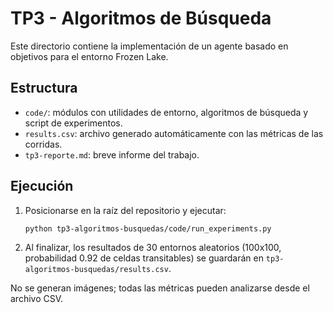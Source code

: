 # TP3 - Algoritmos de Búsqueda

Este directorio contiene la implementación de un agente basado en objetivos para el entorno Frozen Lake.

## Estructura
- `code/`: módulos con utilidades de entorno, algoritmos de búsqueda y script de experimentos.
- `results.csv`: archivo generado automáticamente con las métricas de las corridas.
- `tp3-reporte.md`: breve informe del trabajo.

## Ejecución
1. Posicionarse en la raíz del repositorio y ejecutar:
   ```bash
   python tp3-algoritmos-busquedas/code/run_experiments.py
   ```
2. Al finalizar, los resultados de 30 entornos aleatorios (100x100, probabilidad 0.92 de celdas transitables) se guardarán en `tp3-algoritmos-busquedas/results.csv`.

No se generan imágenes; todas las métricas pueden analizarse desde el archivo CSV.

